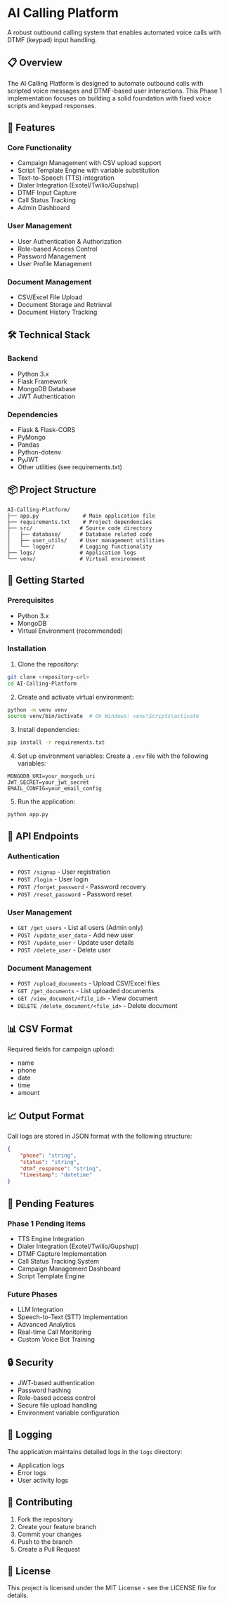 # AI Calling Platform

A robust outbound calling system that enables automated voice calls with DTMF (keypad) input handling.

## 📋 Overview

The AI Calling Platform is designed to automate outbound calls with scripted voice messages and DTMF-based user interactions. This Phase 1 implementation focuses on building a solid foundation with fixed voice scripts and keypad responses.

## 🚀 Features

### Core Functionality
- Campaign Management with CSV upload support
- Script Template Engine with variable substitution
- Text-to-Speech (TTS) integration
- Dialer Integration (Exotel/Twilio/Gupshup)
- DTMF Input Capture
- Call Status Tracking
- Admin Dashboard

### User Management
- User Authentication & Authorization
- Role-based Access Control
- Password Management
- User Profile Management

### Document Management
- CSV/Excel File Upload
- Document Storage and Retrieval
- Document History Tracking

## 🛠️ Technical Stack

### Backend
- Python 3.x
- Flask Framework
- MongoDB Database
- JWT Authentication

### Dependencies
- Flask & Flask-CORS
- PyMongo
- Pandas
- Python-dotenv
- PyJWT
- Other utilities (see requirements.txt)

## 📦 Project Structure

```
AI-Calling-Platform/
├── app.py              # Main application file
├── requirements.txt    # Project dependencies
├── src/               # Source code directory
│   ├── database/      # Database related code
│   ├── user_utils/    # User management utilities
│   └── logger/        # Logging functionality
├── logs/              # Application logs
└── venv/              # Virtual environment
```

## 🚀 Getting Started

### Prerequisites
- Python 3.x
- MongoDB
- Virtual Environment (recommended)

### Installation

1. Clone the repository:
```bash
git clone <repository-url>
cd AI-Calling-Platform
```

2. Create and activate virtual environment:
```bash
python -m venv venv
source venv/bin/activate  # On Windows: venv\Scripts\activate
```

3. Install dependencies:
```bash
pip install -r requirements.txt
```

4. Set up environment variables:
Create a `.env` file with the following variables:
```
MONGODB_URI=your_mongodb_uri
JWT_SECRET=your_jwt_secret
EMAIL_CONFIG=your_email_config
```

5. Run the application:
```bash
python app.py
```

## 📝 API Endpoints

### Authentication
- `POST /signup` - User registration
- `POST /login` - User login
- `POST /forget_password` - Password recovery
- `POST /reset_password` - Password reset

### User Management
- `GET /get_users` - List all users (Admin only)
- `POST /update_user_data` - Add new user
- `POST /update_user` - Update user details
- `POST /delete_user` - Delete user

### Document Management
- `POST /upload_documents` - Upload CSV/Excel files
- `GET /get_documents` - List uploaded documents
- `GET /view_document/<file_id>` - View document
- `DELETE /delete_document/<file_id>` - Delete document

## 📊 CSV Format

Required fields for campaign upload:
- name
- phone
- date
- time
- amount

## 📈 Output Format

Call logs are stored in JSON format with the following structure:
```json
{
    "phone": "string",
    "status": "string",
    "dtmf_response": "string",
    "timestamp": "datetime"
}
```

## 🚧 Pending Features

### Phase 1 Pending Items
- TTS Engine Integration
- Dialer Integration (Exotel/Twilio/Gupshup)
- DTMF Capture Implementation
- Call Status Tracking System
- Campaign Management Dashboard
- Script Template Engine

### Future Phases
- LLM Integration
- Speech-to-Text (STT) Implementation
- Advanced Analytics
- Real-time Call Monitoring
- Custom Voice Bot Training

## 🔒 Security

- JWT-based authentication
- Password hashing
- Role-based access control
- Secure file upload handling
- Environment variable configuration

## 📝 Logging

The application maintains detailed logs in the `logs` directory:
- Application logs
- Error logs
- User activity logs

## 🤝 Contributing

1. Fork the repository
2. Create your feature branch
3. Commit your changes
4. Push to the branch
5. Create a Pull Request

## 📄 License

This project is licensed under the MIT License - see the LICENSE file for details.